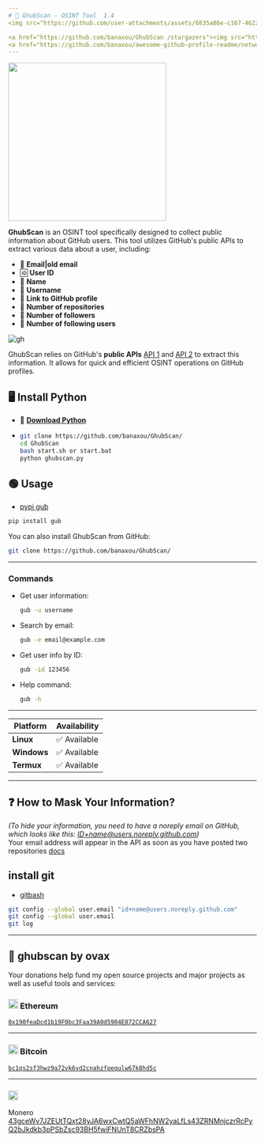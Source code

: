 ```yaml
---
# 🔎 GhubScan - OSINT Tool  1.4 
<img src="https://github.com/user-attachments/assets/6835a86e-c167-4622-ad7e-ce13b1884422" alt="banner">

<a href="https://github.com/banaxou/GhubScan /stargazers"><img src="https://img.shields.io/github/stars/banaxou/GhubScan" alt="Stars Badge"/></a>
<a href="https://github.com/banaxou/awesome-github-profile-readme/network/members"><img src="https://img.shields.io/github/forks/banaxou/GhubScan" alt="Forks Badge"/></a>
---
```

<img src="https://github.com/user-attachments/assets/157de8d0-a6e8-4385-a79c-890dbfe73960" width="320px" height="320">


**GhubScan** is an OSINT tool specifically designed to collect public information about GitHub users. This tool utilizes GitHub's public APIs to extract various data about a user, including: 

- 📧 **Email|old email**
- 🆔 **User ID**
- 📝 **Name**
- 🔑 **Username**
- 🔗 **Link to GitHub profile**
- 📂 **Number of repositories**
- 👥 **Number of followers**
- 👤 **Number of following users**

![gh](https://github.com/user-attachments/assets/103acd43-1908-4a44-9a3f-21e4ed7be00c)

GhubScan relies on GitHub's **public APIs** [API 1](https://api.github.com/users/usergithub/events/public) and [API 2](https://api.github.com/users/usergithub) to extract this information. It allows for quick and efficient OSINT operations on GitHub profiles.

## 🖥️ Install Python  
- 🐍 **[Download Python](https://www.python.org/downloads/)**
- ```bash
  git clone https://github.com/banaxou/GhubScan/
  cd GhubScan
  bash start.sh or start.bat
  python ghubscan.py
  ```
## 🟢 Usage 
- [pypi gub](https://pypi.org/project/gub/)
```sh
pip install gub
```

You can also install GhubScan from GitHub:

```sh
git clone https://github.com/banaxou/GhubScan/
```

---
### Commands

- Get user information:
  ```sh
  gub -u username
  ```

- Search by email:
  ```sh
  gub -e email@example.com
  ```

- Get user info by ID:
  ```sh
  gub -id 123456
  ```

- Help command:
  ```sh
  gub -h
  ```

---

| Platform      | Availability         | 
|---------------|----------------------|
| **Linux**     | ✅ Available          |                
| **Windows**   | ✅ Available          | 
| **Termux**    | ✅ Available          | 

---

## ❓ How to Mask Your Information?

*(To hide your information, you need to have a noreply email on GitHub, which looks like this: ID+name@users.noreply.github.com)*  
Your email address will appear in the API as soon as you have posted two repositories
[docs](https://docs.github.com/en/account-and-profile/setting-up-and-managing-your-personal-account-on-github/managing-email-preferences/setting-your-commit-email-address)

## install git
- [gitbash](https://git-scm.com/downloads)
```bash
git config --global user.email "id+name@users.noreply.github.com"
git config --global user.email
git log
```
---

## **🪷 ghubscan by ovax**

Your donations help fund my open source projects and major projects as well as useful tools and services:

### <img src="https://cryptologos.cc/logos/ethereum-eth-logo.png" width="20" height="20"> Ethereum  
[`0x190feaDcd1b19F0bc3Faa39A0d5904E072CCA627`](https://etherscan.io/address/0x190feaDcd1b19F0bc3Faa39A0d5904E072CCA627)

---

### <img src="https://cryptologos.cc/logos/bitcoin-btc-logo.png" width="20" height="20"> Bitcoin  
[`bc1qs2sf3hwz9a72vk6yd2cnahzfpequlw67k8hd5c`](https://blockchair.com/bitcoin/address/bc1qs2sf3hwz9a72vk6yd2cnahzfpequlw67k8hd5c)

---

### <img src="https://cryptologos.cc/logos/monero-xmr-logo.png" width="20" height="20">
 Monero  
[43gceWv7JZEUtTQxt28yJA6wxCwtQ5aWFhNW2yaLfLs43ZRNMnjczrRcPyQ2bJkdkb3pPSbZsc93BH5fwiFNUnT8CRZbsPA](https://explorer.monero.org/address/43gceWv7JZEUtTQxt28yJA6wxCwtQ5aWFhNW2yaLfLs43ZRNMnjczrRcPyQ2bJkdkb3pPSbZsc93BH5fwiFNUnT8CRZbsPA)